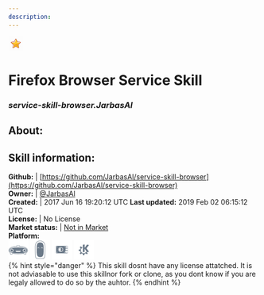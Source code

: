 ```yaml
--- 
description: 
---
```


![](../.gitbook/assets/star.png)  
# Firefox Browser Service Skill  
### _service-skill-browser.JarbasAl_  
## About:  


## Skill information:  
**Github:** | [https://github.com/JarbasAl/service-skill-browser](https://github.com/JarbasAl/service-skill-browser)  
**Owner:** | [@JarbasAl](https://github.com/JarbasAl)  
**Created:** | 2017 Jun 16 19:20:12 UTC  **Last updated:** 2019 Feb 02 06:15:12 UTC  
**License:** | No License  
**Market status:** | [Not in Market](https://market.mycroft.ai/skill/)  
**Platform:**  
 ![](../.gitbook/assets/mark-1-icon.png)  ![](../.gitbook/assets/mark-2-icon.png)  ![](../.gitbook/assets/picroft-icon.png)  ![](../.gitbook/assets/kde.png)   
{% hint style="danger" %}
This skill dosnt have any license attatched. It is not adviasable to use this skillnor fork or clone, as you dont know if you are legaly allowed to do so by the auhtor.
{% endhint %}
